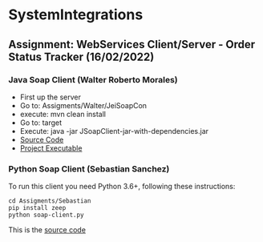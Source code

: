 # SystemIntegrations

## Assignment: WebServices Client/Server - Order Status Tracker (16/02/2022)

### Java Soap Client (Walter Roberto Morales)

- First up the server
- Go to: Assigments/Walter/JeiSoapCon
- execute: mvn clean install
- Go to: target
- Execute: java -jar JSoapClient-jar-with-dependencies.jar
- [Source Code](https://github.com/Gualtix/SystemIntegrations/tree/main/Assigments/Walter/JeiSoapCon/src/main/java/com/mycompany/jeisoapcon)
- [Project Executable](https://github.com/Gualtix/SystemIntegrations/tree/main/Assigments/Walter/JeiSoapCon/target)

### Python Soap Client (Sebastian Sanchez)

To run this client you need Python 3.6+, following these instructions:
```
cd Assigments/Sebastian
pip install zeep
python soap-client.py
```
This is the [source code](https://github.com/Gualtix/SystemIntegrations/blob/main/Assigments/Sebastian/soap-client.py)